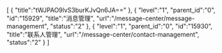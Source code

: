[
	{
		"title":"tWJPAO9lvS3burKJvQn6JA=="
	},
	{
		"level":"1",
		"parent_id":"0",
		"id":"15929",
		"title":"消息管理",
		"url":"/message-center/message-management",
		"status":"2"
	},
	{
		"level":"1",
		"parent_id":"0",
		"id":"15930",
		"title":"联系人管理",
		"url":"/message-center/contact-management",
		"status":"2"
	}
]